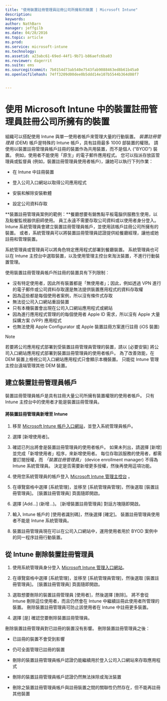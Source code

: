 ```yaml
---
title: "使用裝置註冊管理員註冊公司所擁有的裝置 | Microsoft Intune"
description: 
keywords: 
author: NathBarn
manager: jeffgilb
ms.date: 04/28/2016
ms.topic: article
ms.prod: 
ms.service: microsoft-intune
ms.technology: 
ms.assetid: a23abc61-69ed-44f1-9b71-b86aefc6ba03
ms.reviewer: dagerrit
ms.suite: ems
ms.sourcegitcommit: 7b0154d73ab540e7543fab9088463ed8b61b45a0
ms.openlocfilehash: 74ff3209d00dee0b5ddd14e107b5544b364d08f7


---
```



# 使用 Microsoft Intune 中的裝置註冊管理員註冊公司所擁有的裝置
組織可以搭配使用 Intune 與單一使用者帳戶來管理大量的行動裝置。 *裝置註冊管理員* (DEM) 帳戶是特殊的 Intune 帳戶，具有註冊最多 1000 部裝置的權限。 請使用以裝置註冊管理員帳戶註冊的裝置作為共用裝置，而不是個人 ("BYOD") 裝置。 例如，使用者不能使用「原生」的電子郵件應用程式。 您可以指派存放區管理員或監督員 (例如，裝置註冊管理員使用者帳戶)，讓她可以執行下列作業：

-   在 Intune 中註冊裝置

-   登入公司入口網站以取得公司應用程式

-   安裝和解除安裝軟體

-   設定公司資料存取


**裝置註冊管理員案例的範例：**餐廳想要有銷售點平板電腦供服務生使用，以及點餐監視器供廚師使用。 員工永遠不需要存取公司資料或以使用者身分登入。 Intune 系統管理員會建立裝置註冊管理員帳戶，並使用該帳戶註冊公司所擁有的裝置。 或者，系統管理員可以將裝置註冊管理員認證提供給餐廳經理，讓他或她註冊和管理裝置。

系統管理員或管理員可以將角色特定應用程式部署到餐廳裝置。 系統管理員也可以在 Intune 主控台中選取裝置，以及使用管理主控台來淘汰裝置，不進行行動裝置管理。

使用裝置註冊管理員帳戶所註冊的裝置具有下列限制︰
  - 沒有特定使用者，因此所有裝置都是「無使用者」；因此，例如透過 VPN 進行的電子郵件或公司資料存取還是無法提供裝置應用程式的資料存取權
  - 因為這些都是每個使用者案例，所以沒有條件式存取
  - 無法從公司入口網站重設裝置
  - 只有本機裝置會出現在公司入口網站應用程式或網站
  - 因為進行應用程式管理的的每個使用者 Apple ID 需求，所以沒有 Apple 大量採購方案 (VPP) 應用程式
  - 也無法使用 Apple Configurator 或 Apple 裝置註冊方案進行註冊 (iOS 裝置)

> [!NOTE]
> 若要將公司應用程式部署到受裝置註冊管理員管理的裝置，請以 [必要安裝] 將公司入口網站應用程式部署到裝置註冊管理員的使用者帳戶。
> 為了改善效能，在 DEM 裝置上檢視公司入口網站應用程式只會顯示本機裝置。 只能從 Intune 管理主控台遠端管理其他 DEM 裝置。

## 建立裝置註冊管理員帳戶
裝置註冊管理員帳戶是具有註冊大量公司所擁有裝置權限的使用者帳戶。 只有 Intune 主控台中的使用者才能是裝置註冊管理員。

#### 將裝置註冊管理員新增至 Intune

1.  移至 [Microsoft Intune 帳戶入口網站](http://go.microsoft.com/fwlink/?LinkId=698854)，並登入系統管理員帳戶。

2.  選擇 [新增使用者]。

3.  確認已列出將會是裝置註冊管理員的使用者帳戶。 如果未列出，請選擇 [新增] 並完成「新增使用者」程序，來新增使用者。 每位存取該服務的使用者，都需要訂閱授權，而 *「裝置註冊管理員」* (device enrollment manager) 不得為 Intune 系統管理員。 決定是否需要新增更多授權，然後再使用這項功能。

4.  使用您系統管理員的帳戶登入 [Microsoft Intune 管理主控台](http://manage.microsoft.com) 。

5.  在導覽窗格中選擇 [系統管理]，並移至 [系統管理員管理]，然後選取 [裝置註冊管理員]。 [裝置註冊管理員] 頁面隨即開啟。

6.  選擇 [Add…] (新增...)。 [新增裝置註冊管理員]  對話方塊隨即開啟。

7.  輸入 Intune 帳戶的 [使用者識別碼]，然後選擇 [確定]。 裝置註冊管理員使用者不能是 Intune 系統管理員。

8.  裝置註冊管理員現在可以在公司入口網站中，運用使用者用於 BYOD 案例中的同一程序註冊行動裝置。

## 從 Intune 刪除裝置註冊管理員

1.  使用系統管理員身分登入 [Microsoft Intune 管理入口網站](http://manage.microsoft.com)。

2.  在導覽窗格中選擇 [系統管理]，並移至 [系統管理員管理]，然後選取 [裝置註冊管理員]。 [裝置註冊管理員] 頁面隨即開啟。

3.  選取想要刪除的裝置註冊管理員 [使用者]，然後選擇 [刪除]。 將不會從 Intune 刪除這位使用者，而且仍然會在 Intune 中繼續註冊此使用者所管理的裝置。 刪除裝置註冊管理員可防止該使用者在 Intune 中註冊更多裝置。

4.  選擇 [是] 確認您要刪除裝置註冊管理員。

刪除裝置註冊管理員對已註冊的裝置沒有影響。 刪除裝置註冊管理員之後：

-   已註冊的裝置不會受到影響

-   仍可全面管理已註冊的裝置

-   刪除的裝置註冊管理員帳戶認證仍能繼續用於登入公司入口網站來存取應用程式

-   刪除的裝置註冊管理員帳戶認證仍然無法抹除或淘汰裝置

-   刪除之裝置註冊管理員帳戶與註冊裝置之間的關聯性仍然存在，但不能再註冊其他裝置


<!--HONumber=Jun16_HO3-->


